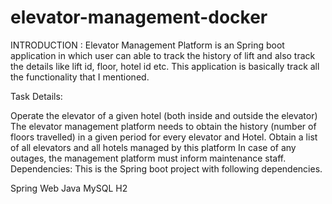# elevator-management-docker

INTRODUCTION : Elevator Management Platform is an Spring boot application in which user can able to track the history of lift and also track the details like lift id, floor, hotel id etc. This application is basically track all the functionality that I mentioned.

Task Details:

Operate the elevator of a given hotel (both inside and outside the elevator)
The elevator management platform needs to obtain the history (number of floors travelled) in a given period for every elevator and Hotel.
Obtain a list of all elevators and all hotels managed by this platform
In case of any outages, the management platform must inform maintenance staff.
Dependencies: This is the Spring boot project with following dependencies.

Spring Web
Java
MySQL
H2
